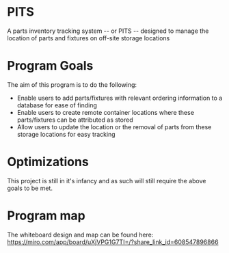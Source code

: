 # PITS
A parts inventory tracking system -- or PITS -- designed to manage the location of parts and fixtures on off-site storage locations

# Program Goals
The aim of this program is to do the following:
* Enable users to add parts/fixtures with relevant ordering information to a database for ease of finding
* Enable users to create remote container locations where these parts/fixtures can be attributed as stored
* Allow users to update the location or the removal of parts from these storage locations for easy tracking

# Optimizations
This project is still in it's infancy and as such will still require the above goals to be met.

# Program map
The whiteboard design and map can be found here: https://miro.com/app/board/uXjVPG1G7TI=/?share_link_id=608547896866
